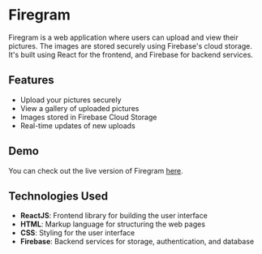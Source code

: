 # Firegram

Firegram is a web application where users can upload and view their pictures. The images are stored securely using Firebase's cloud storage. It's built using React for the frontend, and Firebase for backend services.

## Features

- Upload your pictures securely
- View a gallery of uploaded pictures
- Images stored in Firebase Cloud Storage
- Real-time updates of new uploads

## Demo

You can check out the live version of Firegram [here](https://firegramn.netlify.app/).

## Technologies Used

- **ReactJS**: Frontend library for building the user interface
- **HTML**: Markup language for structuring the web pages
- **CSS**: Styling for the user interface
- **Firebase**: Backend services for storage, authentication, and database